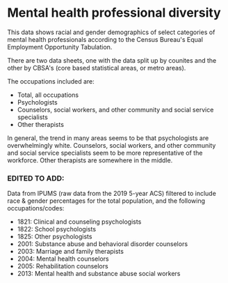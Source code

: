 # Mental health professional diversity

This data shows racial and gender demographics of select categories of mental health professionals according to the Census Bureau's Equal Employment Opportunity Tabulation.

There are two data sheets, one with the data split up by counites and the other by CBSA's (core based statistical areas, or metro areas).

The occupations included are: 
- Total, all occupations                                                       
- Psychologists                                                                
- Counselors, social workers, and other community and social service specialists
- Other therapists

In general, the trend in many areas seems to be that psychologists are overwhelmingly white. Counselors, social workers, and other community and social service specialists seem to be more representative of the workforce. Other therapists are somewhere in the middle. 

### EDITED TO ADD:
Data from IPUMS (raw data from the 2019 5-year ACS) filtered to include race & gender percentages for the total population, and the following occupations/codes: 
 - 1821: Clinical and counseling psychologists
 - 1822: School psychologists
 - 1825: Other psychologists
 - 2001: Substance abuse and behavioral disorder counselors
 - 2003: Marriage and family therapists
 - 2004: Mental health counselors
 - 2005: Rehabilitation counselors
 - 2013: Mental health and substance abuse social workers
